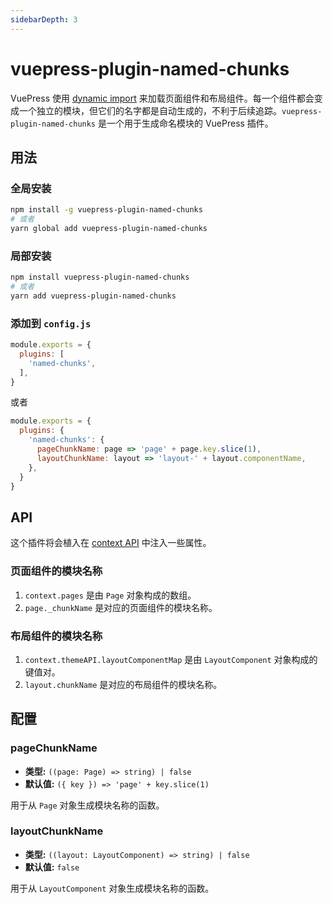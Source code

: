 ```yaml
---
sidebarDepth: 3
---
```


# vuepress-plugin-named-chunks <GitHubLink repo="vuepress/vuepress-plugin-named-chunks"/>

VuePress 使用 [dynamic import](https://webpack.js.org/guides/code-splitting/#dynamic-imports) 来加载页面组件和布局组件。每一个组件都会变成一个独立的模块，但它们的名字都是自动生成的，不利于后续追踪。`vuepress-plugin-named-chunks` 是一个用于生成命名模块的 VuePress 插件。

## 用法

### 全局安装

```bash
npm install -g vuepress-plugin-named-chunks
# 或者
yarn global add vuepress-plugin-named-chunks
```

### 局部安装

```bash
npm install vuepress-plugin-named-chunks
# 或者
yarn add vuepress-plugin-named-chunks
```

### 添加到 `config.js`

```js
module.exports = {
  plugins: [
    'named-chunks',
  ],
}
```
或者
```js
module.exports = {
  plugins: {
    'named-chunks': {
      pageChunkName: page => 'page' + page.key.slice(1),
      layoutChunkName: layout => 'layout-' + layout.componentName,
    },
  }
}
```

## API

这个插件将会植入在 [context API](https://v1.vuepress.vuejs.org/zh/plugin/context-api.html) 中注入一些属性。

### 页面组件的模块名称

1. `context.pages` 是由 `Page` 对象构成的数组。
2. `page._chunkName` 是对应的页面组件的模块名称。

### 布局组件的模块名称

1. `context.themeAPI.layoutComponentMap` 是由 `LayoutComponent` 对象构成的键值对。
2. `layout.chunkName` 是对应的布局组件的模块名称。

## 配置

### pageChunkName

- **类型:** `((page: Page) => string) | false`
- **默认值:** `({ key }) => 'page' + key.slice(1)`

用于从 `Page` 对象生成模块名称的函数。

### layoutChunkName

- **类型:** `((layout: LayoutComponent) => string) | false`
- **默认值:** `false`

用于从 `LayoutComponent` 对象生成模块名称的函数。
